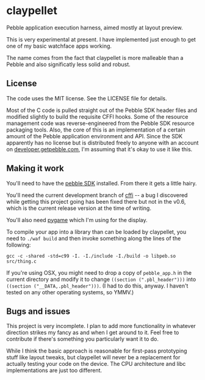 claypellet
==========

Pebble application execution harness, aimed mostly at layout preview.

This is very experimental at present. I have implemented just enough to get one
of my basic watchface apps working.

The name comes from the fact that claypellet is more malleable than a Pebble
and also significatly less solid and robust.

License
-------

The code uses the MIT license. See the LICENSE file for details.

Most of the C code is pulled straight out of the Pebble SDK header files and
modified slightly to build the requisite CFFI hooks. Some of the resource
management code was reverse-engineered from the Pebble SDK resource packaging
tools. Also, the core of this is an implementation of a certain amount of the
Pebble application environment and API. Since the SDK apparently has no license
but is distributed freely to anyone with an account on
[developer.getpebble.com](http://developer.getpebble.com/), I'm assuming that
it's okay to use it like this.

Making it work
--------------

You'll need to have the [pebble SDK](http://developer.getpebble.com/)
installed. From there it gets a little hairy.

You'll need the current development branch of
[cffi](http://cffi.readthedocs.org/) -- a bug I discovered while getting this
project going has been fixed there but not in the v0.6, which is the current
release version at the time of writing.

You'll also need [pygame](http://pygame.org/) which I'm using for the display.

To compile your app into a library than can be loaded by claypellet, you need
to `./waf build` and then invoke something along the lines of the following:

    gcc -c -shared -std=c99 -I. -I./include -I./build -o libpeb.so src/thing.c

If you're using OSX, you might need to drop a copy of `pebble_app.h` in the
current directory and modify it to change `((section (".pbl_header")))` into
`((section ("__DATA,.pbl_header")))`. (I had to do this, anyway. I haven't
tested on any other operating systems, so YMMV.)

Bugs and issues
---------------

This project is very incomplete. I plan to add more functionality in whatever
direction strikes my fancy as and when I get around to it. Feel free to
contribute if there's something you particularly want it to do.

While I think the basic approach is reasonable for first-pass prototyping stuff
like layout tweaks, but claypellet will never be a replacement for actually
testing your code on the device. The CPU architecture and libc implementations
are just too different.
